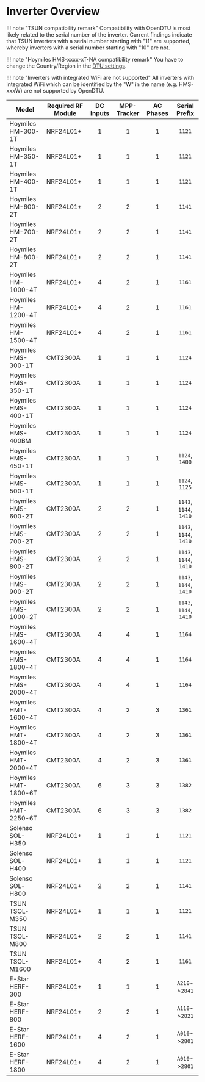 # Inverter Overview

!!! note "TSUN compatibility remark"
    Compatibility with OpenDTU is most likely related to the serial number of the inverter. Current findings indicate that TSUN inverters with a serial number starting with "11" are supported, whereby inverters with a serial number starting with "10" are not.

!!! note "Hoymiles HMS-xxxx-xT-NA compatibility remark"
    You have to change the Country/Region in the [DTU settings](../firmware/configuration/dtu_settings.md#cmt2300a-regioncountry).

!!! note "Inverters with integrated WiFi are not supported"
    All inverters with integrated WiFi which can be identified by the "W" in the name (e.g. HMS-xxxW) are not supported by OpenDTU.

| Model                | Required RF Module | DC Inputs | MPP-Tracker | AC Phases | Serial Prefix          |
| ---------------------| ------------------ | :-------: | :---------: | :-------: | :--------------------: |
| Hoymiles HM-300-1T   | NRF24L01+          | 1         | 1           | 1         | `1121`                 |
| Hoymiles HM-350-1T   | NRF24L01+          | 1         | 1           | 1         | `1121`                 |
| Hoymiles HM-400-1T   | NRF24L01+          | 1         | 1           | 1         | `1121`                 |
| Hoymiles HM-600-2T   | NRF24L01+          | 2         | 2           | 1         | `1141`                 |
| Hoymiles HM-700-2T   | NRF24L01+          | 2         | 2           | 1         | `1141`                 |
| Hoymiles HM-800-2T   | NRF24L01+          | 2         | 2           | 1         | `1141`                 |
| Hoymiles HM-1000-4T  | NRF24L01+          | 4         | 2           | 1         | `1161`                 |
| Hoymiles HM-1200-4T  | NRF24L01+          | 4         | 2           | 1         | `1161`                 |
| Hoymiles HM-1500-4T  | NRF24L01+          | 4         | 2           | 1         | `1161`                 |
| Hoymiles HMS-300-1T  | CMT2300A           | 1         | 1           | 1         | `1124`                 |
| Hoymiles HMS-350-1T  | CMT2300A           | 1         | 1           | 1         | `1124`                 |
| Hoymiles HMS-400-1T  | CMT2300A           | 1         | 1           | 1         | `1124`                 |
| Hoymiles HMS-400BM   | CMT2300A           | 1         | 1           | 1         | `1124`                 |
| Hoymiles HMS-450-1T  | CMT2300A           | 1         | 1           | 1         | `1124`, `1400`         |
| Hoymiles HMS-500-1T  | CMT2300A           | 1         | 1           | 1         | `1124`, `1125`         |
| Hoymiles HMS-600-2T  | CMT2300A           | 2         | 2           | 1         | `1143`, `1144`, `1410` |
| Hoymiles HMS-700-2T  | CMT2300A           | 2         | 2           | 1         | `1143`, `1144`, `1410` |
| Hoymiles HMS-800-2T  | CMT2300A           | 2         | 2           | 1         | `1143`, `1144`, `1410` |
| Hoymiles HMS-900-2T  | CMT2300A           | 2         | 2           | 1         | `1143`, `1144`, `1410` |
| Hoymiles HMS-1000-2T | CMT2300A           | 2         | 2           | 1         | `1143`, `1144`, `1410` |
| Hoymiles HMS-1600-4T | CMT2300A           | 4         | 4           | 1         | `1164`                 |
| Hoymiles HMS-1800-4T | CMT2300A           | 4         | 4           | 1         | `1164`                 |
| Hoymiles HMS-2000-4T | CMT2300A           | 4         | 4           | 1         | `1164`                 |
| Hoymiles HMT-1600-4T | CMT2300A           | 4         | 2           | 3         | `1361`                 |
| Hoymiles HMT-1800-4T | CMT2300A           | 4         | 2           | 3         | `1361`                 |
| Hoymiles HMT-2000-4T | CMT2300A           | 4         | 2           | 3         | `1361`                 |
| Hoymiles HMT-1800-6T | CMT2300A           | 6         | 3           | 3         | `1382`                 |
| Hoymiles HMT-2250-6T | CMT2300A           | 6         | 3           | 3         | `1382`                 |
| Solenso SOL-H350     | NRF24L01+          | 1         | 1           | 1         | `1121`                 |
| Solenso SOL-H400     | NRF24L01+          | 1         | 1           | 1         | `1121`                 |
| Solenso SOL-H800     | NRF24L01+          | 2         | 2           | 1         | `1141`                 |
| TSUN TSOL-M350       | NRF24L01+          | 1         | 1           | 1         | `1121`                 |
| TSUN TSOL-M800       | NRF24L01+          | 2         | 2           | 1         | `1141`                 |
| TSUN TSOL-M1600      | NRF24L01+          | 4         | 2           | 1         | `1161`                 |
| E-Star HERF-300      | NRF24L01+          | 1         | 1           | 1         | `A210`->`2841`         |
| E-Star HERF-800      | NRF24L01+          | 2         | 2           | 1         | `A110`->`2821`         |
| E-Star HERF-1600     | NRF24L01+          | 4         | 2           | 1         | `A010`->`2801`         |
| E-Star HERF-1800     | NRF24L01+          | 4         | 2           | 1         | `A010`->`2801`         |
